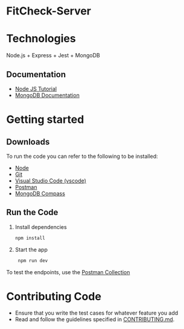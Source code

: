 # FitCheck-Server

# Technologies
Node.js + Express + Jest + MongoDB 

## Documentation
- [Node JS Tutorial](https://www.w3schools.com/nodejs/)
- [MongoDB Documentation](https://www.mongodb.com/docs/drivers/node/current/usage-examples/)


# Getting started

## Downloads
To run the code you can refer to the following to be installed:
- [Node](https://nodejs.org/en/download)
- [Git](https://git-scm.com/downloads)
- [Visual Studio Code (vscode)](https://code.visualstudio.com/download)
- [Postman](https://www.postman.com/downloads/)
- [MongoDB Compass](https://www.mongodb.com/try/download/compass)

## Run the Code
1. Install dependencies

   ```bash
   npm install
   ```

2. Start the app

   ```bash
    npm run dev
   ```

To test the endpoints, use the [Postman Collection](https://www.postman.com/colearn-team/workspace/fitcheck/collection/25249658-04296b23-8cdd-4d47-8548-5cef0c249b59?action=share&creator=25249658)



# Contributing Code
- Ensure that you write the test cases for whatever feature you add
- Read and follow the guidelines specified in [CONTRIBUTING.md](CONTRIBUTING.md).


